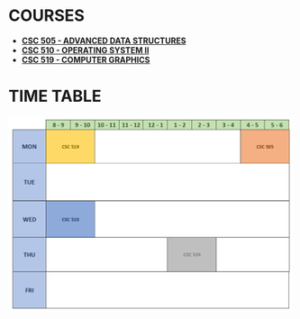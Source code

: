# COURSES

- **[CSC 505 - ADVANCED DATA STRUCTURES](COURSES/CSC505-AdvancedDatastructures/CSC505.md)**
- **[CSC 510 - OPERATING SYSTEM II](COURSES/CSC510-OperatingSystemsII/CSC510.md)**
- **[CSC 519 - COMPUTER GRAPHICS](COURSES/CSC519-ComputerGraphics/CSC519.md)**

# TIME TABLE

<img src="ASSETS\TIME-TABLE.png" alt="Time table">
